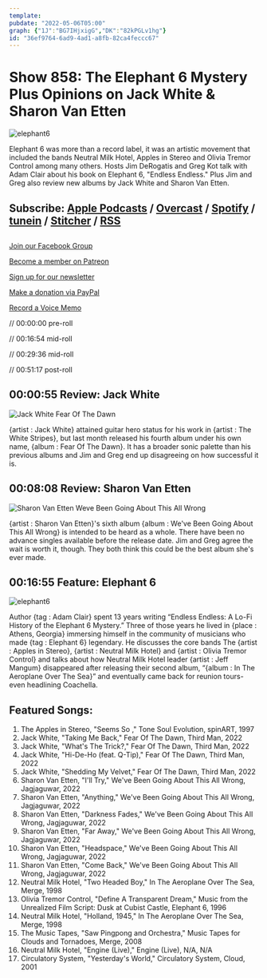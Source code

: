 ```yaml
---
template: 
pubdate: "2022-05-06T05:00"
graph: {"1J":"BG7IHjxigG","DK":"82kPGLv1hg"}
id: "36ef9764-6ad9-4ad1-a8fb-82ca4feccc67"
---
```






# Show 858: The Elephant 6 Mystery Plus Opinions on Jack White & Sharon Van Etten

![elephant6](https://static.soundopinions.org/images/2022/elephant6.jpeg)

Elephant 6 was more than a record label, it was an artistic movement that included the bands Neutral Milk Hotel, Apples in Stereo and Olivia Tremor Control among many others. Hosts Jim DeRogatis and Greg Kot talk with Adam Clair about his book on Elephant 6, "Endless Endless." Plus Jim and Greg also review new albums by Jack White and Sharon Van Etten. 



## Subscribe: [Apple Podcasts](https://itunes.apple.com/us/podcast/sound-opinions/id94793843) / [Overcast](https://overcast.fm/itunes94793843/sound-opinions) / [Spotify](https://open.spotify.com/show/1kNR8YL7TBrQuRxDdS4wtU) / [tunein](https://tunein.com/podcasts/Music-Podcasts/Sound-Opinions-p60273/) / [Stitcher](http://www.stitcher.com/podcast/sound-opinions) / [RSS](https://feeds.simplecast.com/Nn6fjnB0)



## 

[Join our Facebook Group](https://bit.ly/3sivr9T)

[Become a member on Patreon](https://bit.ly/3slWZvc)

[Sign up for our newsletter](https://bit.ly/3eEvRnG)

[Make a donation via PayPal](https://bit.ly/3dmt9lU)

[Record a Voice Memo](https://bit.ly/2RyD5Ah)

// 00:00:00 pre-roll

// 00:16:54 mid-roll

// 00:29:36 mid-roll

// 00:51:17 post-roll



## 00:00:55 Review: Jack White

![Jack White Fear Of The Dawn](https://static.soundopinions.org/assets/858/1J2.jpg)

{artist : Jack White} attained guitar hero status for his work in {artist : The White Stripes}, but last month released his fourth album under his own name, {album : Fear Of The Dawn}. It has a broader sonic palette than his previous albums and Jim and Greg end up disagreeing on how successful it is.



## 00:08:08 Review: Sharon Van Etten

![Sharon Van Etten Weve Been Going About This All Wrong](https://static.soundopinions.org/assets/858/DK1.jpg)

{artist : Sharon Van Etten}'s sixth album {album : We've Been Going About This All Wrong} is intended to be heard as a whole. There have been no advance singles available before the release date. Jim and Greg agree the wait is worth it, though. They both think this could be the best album she's ever made.



## 00:16:55 Feature: Elephant 6

![elephant6](https://static.soundopinions.org/images/2022/elephant6.jpeg)

Author {tag : Adam Clair} spent 13 years writing “Endless Endless: A Lo-Fi History of the Elephant 6 Mystery.” Three of those years he lived in {place : Athens, Georgia} immersing himself in the community of musicians who made {tag : Elephant 6} legendary. He discusses the core bands The {artist : Apples in Stereo}, {artist : Neutral Milk Hotel} and {artist : Olivia Tremor Control} and talks about how Neutral Milk Hotel leader {artist : Jeff Mangum} disappeared after releasing their second album, “{album : In The Aeroplane Over The Sea}” and eventually came back for reunion tours- even headlining Coachella.



## Featured Songs:

1. The Apples in Stereo, "Seems So ," Tone Soul Evolution, spinART, 1997
2. Jack White, "Taking Me Back," Fear Of The Dawn, Third Man, 2022
3. Jack White, "What's The Trick?," Fear Of The Dawn, Third Man, 2022
4. Jack White, "Hi-De-Ho (feat. Q-Tip)," Fear Of The Dawn, Third Man, 2022
5. Jack White, "Shedding My Velvet," Fear Of The Dawn, Third Man, 2022
6. Sharon Van Etten, "I'll Try," We've Been Going About This All Wrong, Jagjaguwar, 2022
7. Sharon Van Etten, "Anything," We've Been Going About This All Wrong, Jagjaguwar, 2022
8. Sharon Van Etten, "Darkness Fades," We've Been Going About This All Wrong, Jagjaguwar, 2022
9. Sharon Van Etten, "Far Away," We've Been Going About This All Wrong, Jagjaguwar, 2022
10. Sharon Van Etten, "Headspace," We've Been Going About This All Wrong, Jagjaguwar, 2022
11. Sharon Van Etten, "Come Back," We've Been Going About This All Wrong, Jagjaguwar, 2022
12. Neutral Milk Hotel, "Two Headed Boy," In The Aeroplane Over The Sea, Merge, 1998
13. Olivia Tremor Control, "Define A Transparent Dream," Music from the Unrealized Film Script: Dusk at Cubist Castle, Elephant 6, 1996
14. Neutral Milk Hotel, "Holland, 1945," In The Aeroplane Over The Sea, Merge, 1998
15. The Music Tapes, "Saw Pingpong and Orchestra," Music Tapes for Clouds and Tornadoes, Merge, 2008
16. Neutral Milk Hotel, "Engine (Live)," Engine (Live), N/A, N/A
17. Circulatory System, "Yesterday's World," Circulatory System, Cloud, 2001